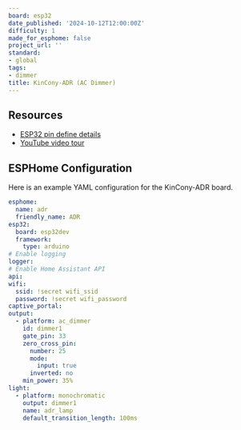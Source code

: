 ```yaml
---
board: esp32
date_published: '2024-10-12T12:00:00Z'
difficulty: 1
made_for_esphome: false
project_url: ''
standard:
- global
tags:
- dimmer
title: KinCony-ADR (AC Dimmer)
---
```


## Resources

- [ESP32 pin define details](https://www.kincony.com/forum/showthread.php?tid=5276)
- [YouTube video tour](https://youtu.be/JMtgOhL1Jb0)

## ESPHome Configuration

Here is an example YAML configuration for the KinCony-ADR board.
```yaml
esphome:
  name: adr
  friendly_name: ADR
esp32:
  board: esp32dev
  framework:
    type: arduino
# Enable logging
logger:
# Enable Home Assistant API
api:
wifi:
  ssid: !secret wifi_ssid
  password: !secret wifi_password
captive_portal:
output:
  - platform: ac_dimmer
    id: dimmer1
    gate_pin: 33
    zero_cross_pin:
      number: 25
      mode:
        input: true
      inverted: no
    min_power: 35%
light:
  - platform: monochromatic
    output: dimmer1
    name: adr_lamp
    default_transition_length: 100ms
```